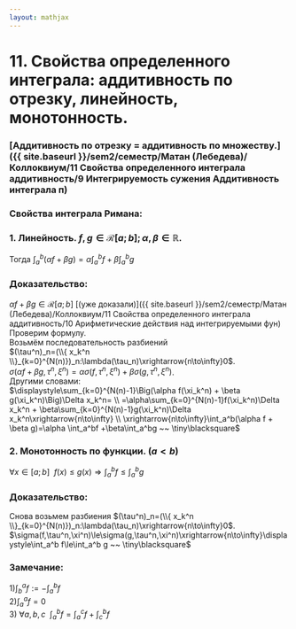 ```yaml
---  
layout: mathjax  
---  
```

  
# 11. Свойства определенного интеграла: аддитивность по отрезку, линейность, монотонность.  
  
### [Аддитивность по отрезку = аддитивность по множеству.]({{ site.baseurl }}/sem2/семестр/Матан (Лебедева)/Коллоквиум/11 Свойства определенного интеграла аддитивность/9 Интегрируемость сужения Аддитивность интеграла п)  
  
### Свойства интеграла Римана:  
  
### $1.$ Линейность. $f,g\in\mathcal{R}[a;b];\alpha,\beta\in\mathbb{R}$.  
Тогда $\displaystyle\int_a^b(\alpha f + \beta g)=\alpha\int_a^bf+\beta\int_a^bg$  
  
### Доказательство:  
$\alpha f + \beta g\in\mathcal{R}[a;b]$ [(уже доказали)]({{ site.baseurl }}/sem2/семестр/Матан (Лебедева)/Коллоквиум/11 Свойства определенного интеграла аддитивность/10 Арифметические действия над интегрируемыми фун)  
Проверим формулу.  
Возьмём последовательность разбиений  
$(\tau^n)_n=(\\{ x_k^n \\}_{k=0}^{N(n)})_n:\lambda(\tau_n)\xrightarrow{n\to\infty}0$.  
$\sigma(\alpha f + \beta g, \tau^n, \xi^n)=\alpha\sigma(f, \tau^n, \xi^n)+\beta\sigma(g,\tau^n, \xi^n)$.  
Другими словами:  
$\displaystyle\sum_{k=0}^{N(n)-1}\Big(\alpha f(\xi_k^n) + \beta g(\xi_k^n)\Big)\Delta x_k^n=  
\\  
=\alpha\sum_{k=0}^{N(n)-1}f(\xi_k^n)\Delta x_k^n +  
\beta\sum_{k=0}^{N(n)-1}g(\xi_k^n)\Delta x_k^n\xrightarrow{n\to\infty}  
\\  
\xrightarrow{n\to\infty}\int_a^b(\alpha f + \beta g)=\alpha \int_a^bf +\beta\int_a^bg ~~ \tiny\blacksquare$  
  
### $2.$ Монотонность по функции. $(a<b)$  
$\forall x\in[a;b] ~~ f(x)\le g(x)\Rightarrow\displaystyle\int_a^bf \le \int_a^b g$  
  
### Доказательство:  
Снова возьмем разбиения $(\tau^n)_n=(\\{ x_k^n \\}_{k=0}^{N(n)})_n:\lambda(\tau_n)\xrightarrow{n\to\infty}0$.  
$\sigma(f,\tau^n,\xi^n)\le\sigma(g,\tau^n,\xi^n)\xrightarrow{n\to\infty}\displaystyle\int_a^b f\le\int_a^b g ~~ \tiny\blacksquare$  
  
### Замечание:  
$1)\displaystyle\int_b^a f:=-\int_a^b f$  
$2)\displaystyle\int_a^a f=0$  
$3)\displaystyle~\forall a,b,c ~~ \int_a^b f = \int_a^c f + \int_c^b f$  
